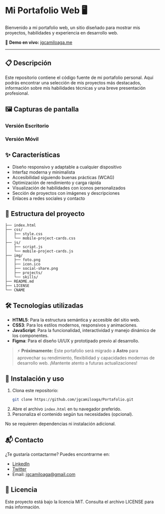 # Mi Portafolio Web 🖥️

Bienvenido a mi portafolio web, un sitio diseñado para mostrar mis proyectos, habilidades y experiencia en desarrollo web.

🔗 **Demo en vivo:** [jgcamiloaga.me](https://jgcamiloaga.me)

---

## 📋 Descripción

Este repositorio contiene el código fuente de mi portafolio personal. Aquí podrás encontrar una selección de mis proyectos más destacados, información sobre mis habilidades técnicas y una breve presentación profesional.

## 🖼️ Capturas de pantalla

### Versión Escritorio

<!-- Agrega aquí una imagen de la versión escritorio de tu portafolio -->
<!-- ![Portafolio Desktop](img/projects/project_1.png) -->

### Versión Móvil

<!-- Agrega aquí una imagen de la versión móvil de tu portafolio -->
<!-- ![Portafolio Mobile](img/projects/project_2.png) -->

## ✨ Características

- Diseño responsivo y adaptable a cualquier dispositivo
- Interfaz moderna y minimalista
- Accesibilidad siguiendo buenas prácticas (WCAG)
- Optimización de rendimiento y carga rápida
- Visualización de habilidades con iconos personalizados
- Sección de proyectos con imágenes y descripciones
- Enlaces a redes sociales y contacto

## 📁 Estructura del proyecto

```
├── index.html
├── css/
│   ├── style.css
│   └── mobile-project-cards.css
├── js/
│   ├── script.js
│   └── mobile-project-cards.js
├── img/
│   ├── foto.png
│   ├── icon.ico
│   ├── social-share.png
│   ├── projects/
│   └── skills/
├── README.md
├── LICENSE
└── CNAME
```

## 🛠️ Tecnologías utilizadas

- **HTML5**: Para la estructura semántica y accesible del sitio web.
- **CSS3**: Para los estilos modernos, responsivos y animaciones.
- **JavaScript**: Para la funcionalidad, interactividad y manejo dinámico de los componentes.
- **Figma**: Para el diseño UI/UX y prototipado previo al desarrollo.

> ⚡ **Próximamente:** Este portafolio será migrado a **Astro** para aprovechar su rendimiento, flexibilidad y capacidades modernas de desarrollo web. ¡Mantente atento a futuras actualizaciones!

## 🚀 Instalación y uso

1. Clona este repositorio:
   ```bash
   git clone https://github.com/jgcamiloaga/Portafolio.git
   ```
2. Abre el archivo `index.html` en tu navegador preferido.
3. Personaliza el contenido según tus necesidades (opcional).

No se requieren dependencias ni instalación adicional.

## 📬 Contacto

¿Te gustaría contactarme? Puedes encontrarme en:

- [LinkedIn](https://www.linkedin.com/in/jgcamiloaga)
- [Twitter](https://twitter.com/jgcamiloaga)
- Email: jgcamiloaga@gmail.com

## 📄 Licencia

Este proyecto está bajo la licencia MIT. Consulta el archivo LICENSE para más información.
